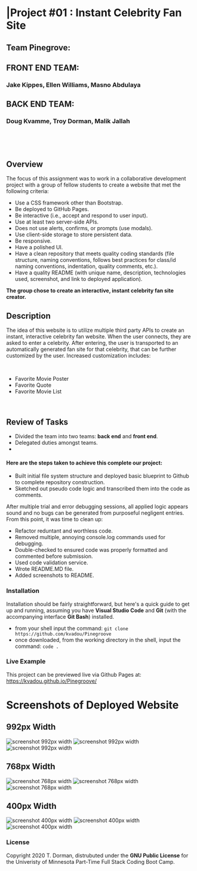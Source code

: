 # |Project #01 : Instant Celebrity Fan Site

## Team Pinegrove:
## **FRONT END TEAM**:

###                  Jake Kippes, Ellen Williams, Masno Abdulaya
## **BACK END TEAM**: 
###                Doug Kvamme, Troy Dorman, Malik Jallah
##

<br /><br />





## Overview


The focus of this assignment was to work in a collaborative development project with a group of fellow students to create a website that met the following criteria:

* Use a CSS framework other than Bootstrap.
* Be deployed to GitHub Pages.
* Be interactive (i.e., accept and respond to user input).
* Use at least two server-side APIs.
* Does not use alerts, confirms, or prompts (use modals).
* Use client-side storage to store persistent data.
* Be responsive.
* Have a polished UI.
* Have a clean repository that meets quality coding standards (file structure, naming conventions, follows best practices for class/id naming conventions, indentation, quality comments, etc.).
* Have a quality README (with unique name, description, technologies used, screenshot, and link to deployed application).

**The group chose to create an interactive, instant celebrity fan site creator.**

## Description

The idea of this website is to utilize multiple third party APIs to create an instant, interactive celebrity fan website. When the user connects, they are asked to enter a celebrity.  After entering, the user is transported to an automatically generated fan site for that celebrity, that can be further customized by the user.  Increased customization includes:

<br/>

* Favorite Movie Poster
* Favorite Quote
* Favorite Movie List

<br/>

## Review of Tasks


* Divided the team into two teams: **back end** and **front end**.
* Delegated duties amongst teams.
* 


#### Here are the steps taken to achieve this complete our project:

* Built initial file system structure and deployed basic blueprint to Github to complete repository construction.
* Sketched out pseudo code logic and transcribed them into the code as comments.



After multiple trial and error debugging sessions, all applied logic appears sound and no bugs can be generated from purposeful negligent entries.  From this point, it was time to clean up:

* Refactor reduntant and worthless code.
* Removed multiple, annoying console.log commands used for debugging.
* Double-checked to ensured code was properly formatted and commented before submission.
* Used code validation service.
* Wrote README.MD file.
* Added screenshots to README.

### Installation

Installation should be fairly straightforward, but here's a quick guide to get up and running, assuming you have **Visual Studio Code** and **Git** (with the accompanying interface **Git Bash**) installed.

* from your shell input the command: `git clone https://github.com/kvadou/Pinegroove`
* once downloaded, from the working directory in the shell, input the command: `code .`

### Live Example

This project can be previewed live via Github Pages at: https://kvadou.github.io/Pinegroove/


# Screenshots of Deployed Website


## 992px Width 
![screenshot 992px width](/img/992_.PNG)
![screenshot 992px width](/img/992_.PNG)
![screenshot 992px width](/img/992_.PNG)

## 768px Width 
![screenshot 768px width](/img/768_.PNG)
![screenshot 768px width](/img/768_.PNG)
![screenshot 768px width](/img/768_.PNG)

## 400px Width 
![screenshot 400px width](/img/400_.PNG)
![screenshot 400px width](/img/400_.PNG)
![screenshot 400px width](/img/400_.PNG)


### License

Copyright 2020 T. Dorman, distrubuted under the **GNU Public License** for the Univeristy of Minnesota Part-Time Full Stack Coding Boot Camp.
